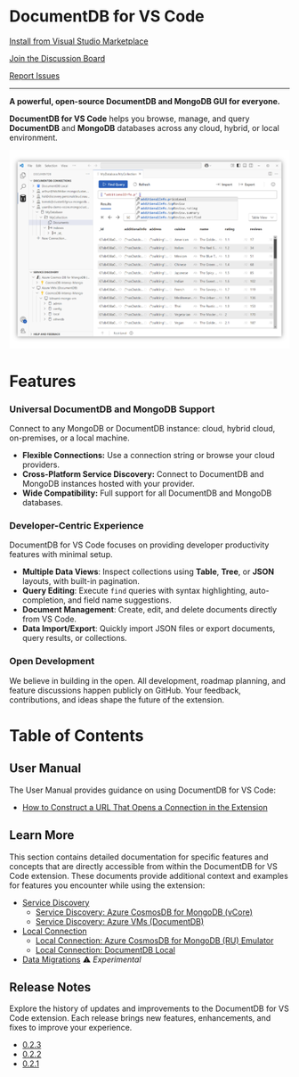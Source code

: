 # DocumentDB for VS Code

[Install from Visual Studio Marketplace](https://marketplace.visualstudio.com/items?itemName=ms-azuretools.vscode-documentdb)

[Join the Discussion Board](https://github.com/microsoft/vscode-documentdb/discussions)

[Report Issues](https://github.com/microsoft/vscode-documentdb/issues)

---

**A powerful, open-source DocumentDB and MongoDB GUI for everyone.**

**DocumentDB for VS Code** helps you browse, manage, and query **DocumentDB** and **MongoDB** databases across any cloud, hybrid, or local environment.

![DocumentDB with a Collection View and auto-completion](./vscode-documentdb-vcore.png)

# Features

### Universal DocumentDB and MongoDB Support

Connect to any MongoDB or DocumentDB instance: cloud, hybrid cloud, on-premises, or a local machine.

- **Flexible Connections:** Use a connection string or browse your cloud providers.
- **Cross-Platform Service Discovery:** Connect to DocumentDB and MongoDB instances hosted with your provider.
- **Wide Compatibility:** Full support for all DocumentDB and MongoDB databases.

### Developer-Centric Experience

DocumentDB for VS Code focuses on providing developer productivity features with minimal setup.

- **Multiple Data Views**: Inspect collections using **Table**, **Tree**, or **JSON** layouts, with built-in pagination.
- **Query Editing**: Execute `find` queries with syntax highlighting, auto-completion, and field name suggestions.
- **Document Management**: Create, edit, and delete documents directly from VS Code.
- **Data Import/Export**: Quickly import JSON files or export documents, query results, or collections.

### Open Development

We believe in building in the open. All development, roadmap planning, and feature discussions happen publicly on GitHub.
Your feedback, contributions, and ideas shape the future of the extension.

# Table of Contents

## User Manual

The User Manual provides guidance on using DocumentDB for VS Code:

- [How to Construct a URL That Opens a Connection in the Extension](./manual/how-to-construct-url.md)

## Learn More

This section contains detailed documentation for specific features and concepts that are directly accessible from within the DocumentDB for VS Code extension. These documents provide additional context and examples for features you encounter while using the extension:

- [Service Discovery](./learn-more/service-discovery.md)
  - [Service Discovery: Azure CosmosDB for MongoDB (vCore)](./learn-more/service-discovery-azure-cosmosdb-for-mongodb-vcore.md)
  - [Service Discovery: Azure VMs (DocumentDB)](./learn-more/service-discovery-azure-vms.md)
- [Local Connection](./learn-more/local-connection.md)
  - [Local Connection: Azure CosmosDB for MongoDB (RU) Emulator](./learn-more/local-connection-mongodb-ru.md)
  - [Local Connection: DocumentDB Local](./learn-more/local-connection-documentdb-local.md)
- [Data Migrations](./learn-more/data-migrations.md) ⚠️ _Experimental_

## Release Notes

Explore the history of updates and improvements to the DocumentDB for VS Code extension. Each release brings new features, enhancements, and fixes to improve your experience.

- [0.2.3](./release-notes/0.2.3.md)
- [0.2.2](./release-notes/0.2.2.md)
- [0.2.1](./release-notes/0.2.1.md)
